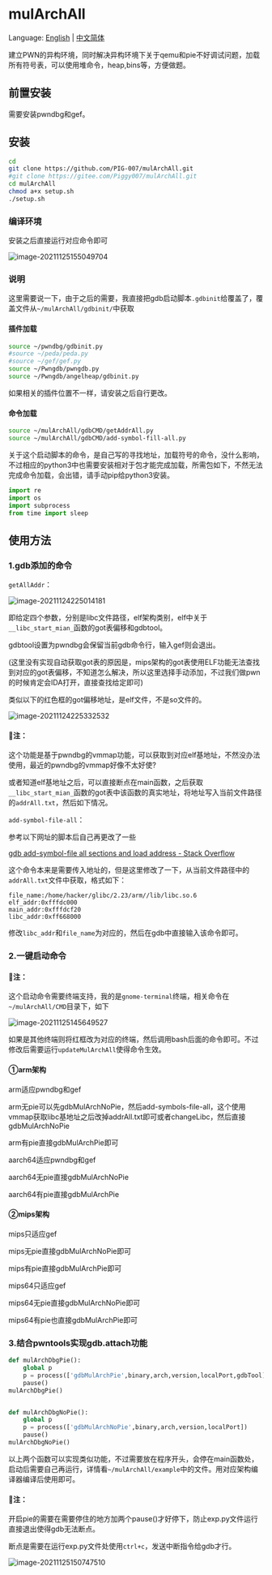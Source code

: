 # mulArchAll

Language: [English](https://github.com/PIG-007/mulArchAll/blob/master/README_en-US.md) | [中文简体](https://github.com/PIG-007/mulArchAll/blob/master/README.md)

建立PWN的异构环境，同时解决异构环境下关于qemu和pie不好调试问题，加载所有符号表，可以使用堆命令，heap,bins等，方便做题。

## 前置安装

需要安装pwndbg和gef。

## 安装

```bash
cd
git clone https://github.com/PIG-007/mulArchAll.git
#git clone https://gitee.com/Piggy007/mulArchAll.git
cd mulArchAll
chmod a+x setup.sh
./setup.sh
```

### 编译环境

安装之后直接运行对应命令即可

![image-20211125155049704](https://pig-007.oss-cn-beijing.aliyuncs.com/img/20211125155049.png)

### 说明

这里需要说一下，由于之后的需要，我直接把gdb启动脚本`.gdbinit`给覆盖了，覆盖文件从`~/mulArchAll/gdbinit/`中获取

#### 插件加载

```bash
source ~/pwndbg/gdbinit.py
#source ~/peda/peda.py
#source ~/gef/gef.py
source ~/Pwngdb/pwngdb.py
source ~/Pwngdb/angelheap/gdbinit.py
```

如果相关的插件位置不一样，请安装之后自行更改。

#### 命令加载

```bash
source ~/mulArchAll/gdbCMD/getAddrAll.py
source ~/mulArchAll/gdbCMD/add-symbol-fill-all.py
```

关于这个启动脚本的命令，是自己写的寻找地址，加载符号的命令，没什么影响，不过相应的python3中也需要安装相对于包才能完成加载，所需包如下，不然无法完成命令加载，会出错，请手动pip给python3安装。

```python
import re
import os
import subprocess
from time import sleep
```

## 使用方法

### 1.gdb添加的命令

`getAllAddr`：

![image-20211124225014181](https://pig-007.oss-cn-beijing.aliyuncs.com/img/20211124225014.png)

即给定四个参数，分别是libc文件路径，elf架构类别，elf中关于`__libc_start_mian_`函数的got表偏移和gdbtool。

gdbtool设置为pwndbg会保留当前gdb命令行，输入gef则会退出。

(这里没有实现自动获取got表的原因是，mips架构的got表使用ELF功能无法查找到对应的got表偏移，不知道怎么解决，所以这里选择手动添加，不过我们做pwn的时候肯定会IDA打开，直接查找给定即可)

类似以下的红色框的got偏移地址，是elf文件，不是so文件的。

![image-20211124225332532](https://pig-007.oss-cn-beijing.aliyuncs.com/img/20211124225332.png)

#### 🔺注：

这个功能是基于pwndbg的vmmap功能，可以获取到对应elf基地址，不然没办法使用，最近的pwndbg的vmmap好像不太好使?

或者知道elf基地址之后，可以直接断点在main函数，之后获取`__libc_start_mian_`函数的got表中该函数的真实地址，将地址写入当前文件路径的`addrAll.txt`，然后如下情况。

`add-symbol-file-all`：

参考以下网址的脚本后自己再更改了一些

[gdb add-symbol-file all sections and load address - Stack Overflow](https://stackoverflow.com/questions/33049201/gdb-add-symbol-file-all-sections-and-load-address)

这个命令本来是需要传入地址的，但是这里修改了一下，从当前文件路径中的`addrAll.txt`文件中获取，格式如下：

```
file_name:/home/hacker/glibc/2.23/arm//lib/libc.so.6
elf_addr:0xfffdc000
main_addr:0xfffdcf20
libc_addr:0xff668000
```

修改`libc_addr`和`file_name`为对应的，然后在gdb中直接输入该命令即可。

### 2.一键启动命令

#### 🔺注：

这个启动命令需要终端支持，我的是`gnome-terminal`终端，相关命令在`~/mulArchAll/CMD`目录下，如下

![image-20211125145649527](https://pig-007.oss-cn-beijing.aliyuncs.com/img/20211125145649.png)

如果是其他终端则将红框改为对应的终端，然后调用bash后面的命令即可。不过修改后需要运行`updateMulArchAll`使得命令生效。

#### ①arm架构

arm适应pwndbg和gef

arm无pie可以先gdbMulArchNoPie，然后add-symbols-file-all，这个使用vmmap获取libc基地址之后改掉addrAll.txt即可或者changeLibc，然后直接gdbMulArchNoPie

arm有pie直接gdbMulArchPie即可



aarch64适应pwndbg和gef

aarch64无pie直接gdbMulArchNoPie

aarch64有pie直接gdbMulArchPie

#### ②mips架构

mips只适应gef

mips无pie直接gdbMulArchNoPie即可

mips有pie直接gdbMulArchPie即可



mips64只适应gef

mips64无pie直接gdbMulArchNoPie即可

mips64有pie也直接gdbMulArchPie即可

### 3.结合pwntools实现gdb.attach功能

```python
def mulArchDbgPie():
    global p
    p = process(['gdbMulArchPie',binary,arch,version,localPort,gdbTool])
    pause()
mulArchDbgPie()


def mulArchDbgNoPie():
    global p
    p = process(['gdbMulArchNoPie',binary,arch,version,localPort])
    pause()
mulArchDbgNoPie()
```

以上两个函数可以实现类似功能，不过需要放在程序开头，会停在main函数处，启动后需要自己再运行，详情看`~/mulArchAll/example`中的文件。用对应架构编译器编译后使用即可。

#### 🔺注：

开启pie的需要在需要停住的地方加两个pause()才好停下，防止exp.py文件运行直接退出使得gdb无法断点。

断点是需要在运行exp.py文件处使用`ctrl+c`，发送中断指令给gdb才行。

![image-20211125150747510](https://pig-007.oss-cn-beijing.aliyuncs.com/img/20211125150747.png)
